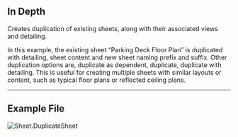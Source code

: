 ## In Depth
Creates duplication of existing sheets, along with their associated views and detailing.

In this example, the existing sheet “Parking Deck Floor Plan” is duplicated with detailing, sheet content and new sheet naming prefix and suffix.  Other duplication options are, duplicate as dependent, duplicate, duplicate with detailing.   This is useful for creating multiple sheets with similar layouts or content, such as typical floor plans or reflected ceiling plans.

___
## Example File

![Sheet.DuplicateSheet](./Revit.Elements.Views.Sheet.DuplicateSheet_img.jpg)
